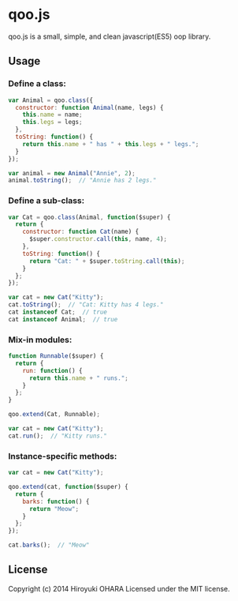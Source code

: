qoo.js
======================================================================

qoo.js is a small, simple, and clean javascript(ES5) oop library.

Usage
----------------------------------------------------------------------

### Define a class:

```javascript
var Animal = qoo.class({
  constructor: function Animal(name, legs) {
    this.name = name;
    this.legs = legs;
  },
  toString: function() {
    return this.name + " has " + this.legs + " legs.";
  }
});

var animal = new Animal("Annie", 2);
animal.toString();  // "Annie has 2 legs."
```

### Define a sub-class:

```javascript
var Cat = qoo.class(Animal, function($super) {
  return {
    constructor: function Cat(name) {
      $super.constructor.call(this, name, 4);
    },
    toString: function() {
      return "Cat: " + $super.toString.call(this);
    }
  };
});

var cat = new Cat("Kitty");
cat.toString();  // "Cat: Kitty has 4 legs."
cat instanceof Cat;  // true
cat instanceof Animal;  // true
```

### Mix-in modules:

```javascript
function Runnable($super) {
  return {
    run: function() {
      return this.name + " runs.";
    }
  };
}

qoo.extend(Cat, Runnable);

var cat = new Cat("Kitty");
cat.run();  // "Kitty runs."

```

### Instance-specific methods:

```javascript
var cat = new Cat("Kitty");

qoo.extend(cat, function($super) {
  return {
    barks: function() {
      return "Meow";
    }
  };
});

cat.barks();  // "Meow"
```


License
----------------------------------------------------------------------

Copyright (c) 2014 Hiroyuki OHARA Licensed under the MIT license.
